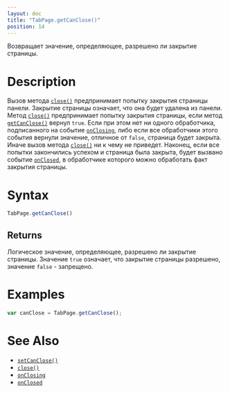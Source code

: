 ```yaml
---
layout: doc
title: "TabPage.getCanClose()"
position: 14
---
```


Возвращает значение, определяющее, разрешено ли закрытие страницы.

# Description

Вызов метода [`close()`](../TabPage.close/) предпринимает попытку закрытия страницы панели. Закрытие
страницы означает, что она будет удалена из панели. Метод [`close()`](../TabPage.close/) предпринимает
попытку закрытия страницы, если метод [`getCanClose()`](../TabPage.getCanClose/) вернул `true`. Если
при этом нет ни одного обработчика, подписанного на событие [`onClosing`](../TabPage.onClosing/), либо
если все обработчики этого события вернули значение, отличное от `false`, страница будет закрыта. Иначе
вызов метода [`close()`](../TabPage.close/) ни к чему не приведет. Наконец, если все попытки закончились
успехом и страница была закрыта, будет вызвано событие [`onClosed`](../TabPage.onClosed/), в обработчике
которого можно обработать факт закрытия страницы.

# Syntax

```js
TabPage.getCanClose()
```

## Returns

Логическое значение, определяющее, разрешено ли закрытие страницы. Значение `true` означает, что
закрытие страницы разрешено, значение `false` - запрещено.

# Examples

```js
var canClose = TabPage.getCanClose();
```

# See Also

* [`setCanClose()`](../TabPage.setCanClose/)
* [`close()`](../TabPage.close/)
* [`onClosing`](../TabPage.onClosing/)
* [`onClosed`](../TabPage.onClosed/)
